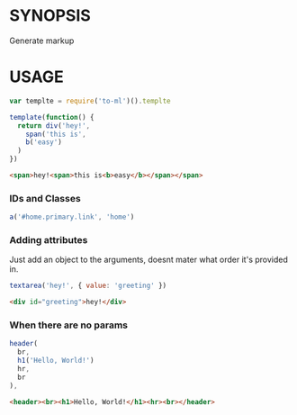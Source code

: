# SYNOPSIS
Generate markup

# USAGE
```js
var templte = require('to-ml')().templte
```

```js
template(function() {
  return div('hey!',
    span('this is', 
    b('easy')
  )
})
```

```html
<span>hey!<span>this is<b>easy</b></span></span>
```

### IDs and Classes
```js
a('#home.primary.link', 'home')
```

### Adding attributes
Just add an object to the arguments, doesnt mater what order it's provided in.
```js
textarea('hey!', { value: 'greeting' })
```

```html
<div id="greeting">hey!</div>
```

### When there are no params
```js
header(
  br,
  h1('Hello, World!')
  hr,
  br
),
```

```html
<header><br><h1>Hello, World!</h1><hr><br></header>
```

